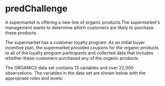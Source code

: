 # predChallenge

A supermarket is offering a new line of organic products.The supermarket's management wants to determine which customers are likely to purchase these products.

The supermarket has a customer loyalty program. As an initial buyer incentive plan, the supermarket provided coupons for the organic products to all of the loyalty program participants and collected data that includes whether these customers purchased any of the organic products.

The ORGANICS data set contains 13 variables and over 22,000 observations. The variables in the data set are  shown below with the appropriate roles and levels:
